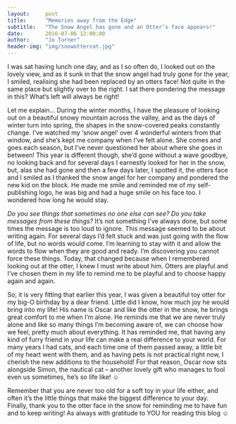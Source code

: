 ```yaml
---
layout:     post
title:      "Memories away from the Edge"
subtitle:   "The Snow Angel has gone and an Otter’s face appears!"
date:       2016-07-06 12:00:00
author:     "Jo Turner"
header-img: "img/snowottercat.jpg"
---
```

I was sat having lunch one day, and as I so often do, I looked out on the lovely view, and as it sunk in that the snow angel had truly gone for the year, I smiled, realising she had been replaced by an otters face! Not quite in the same place but slightly over to the right. I sat there pondering the message in this? What’s left will always be right! 

Let me explain… During the winter months, I have the pleasure of looking out on a beautiful snowy mountain across the valley, and as the days of winter turn into spring, the shapes in the snow-covered peaks constantly change. I’ve watched my ‘snow angel’ over 4 wonderful winters from that window, and she’s kept me company when I’ve felt alone.  She comes and goes each season, but I’ve never questioned her about where she goes in between! This year is different though, she’d gone without a wave goodbye, no looking back and for several days I earnestly looked for her in the snow, but, alas she had gone and then a few days later, I spotted it, the otters face and I smiled as I thanked the snow angel for her company and pondered the new kid on the block. He made me smile and reminded me of my self-publishing logo, he was big and had a huge smile on his face too.  I wondered how long he would stay.

*Do you see things that sometimes no one else can see? Do you take messages from these things?*  It’s not something I’ve always done, but some times the message is too loud to ignore. This message seemed to be about writing again. For several days I’d felt stuck and was just going with the flow of life, but no words would come. I’m learning to stay with it and allow the words to flow when they are good and ready. I’m discovering you cannot force these things. Today, that changed because when I remembered looking out at the otter, I knew I must write about him. Otters are playful and I’ve chosen them in my life to remind me to be playful and to choose happy again and again. 

So, it is very fitting that earlier this year, I was given a beautiful toy otter for my big-O birthday by a dear friend. Little did I know, how much joy he would bring into my life! His name is Oscar and like the otter in the snow, he brings great comfort to me when I’m alone.  He reminds me that we are never truly alone and like so many things I’m becoming aware of, we can choose how we feel, pretty much about everything. It has reminded me, that having any kind of furry friend in your life can make a real difference to your world. For many years I had cats, and each time one of them passed away, a little bit of my heart went with them, and as having pets is not practical right now, I cherish the new additions to the household! For that reason, Oscar now sits alongside Simon, the nautical cat – another lovely gift who manages to fool even us sometimes, he’s so life like! ☺

Remember that you are never too old for a soft toy in your life either, and often it’s the little things that make the biggest difference to your day. Finally, thank you to the otter face in the snow for reminding me to have fun and to keep writing! As always with gratitude to YOU for reading this blog ☺
